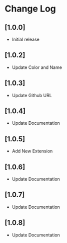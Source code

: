 # Change Log

## [1.0.0]

- Initial release

## [1.0.2]

- Update Color and Name

## [1.0.3]

- Update Github URL
## [1.0.4]

- Update Documentation
## [1.0.5]

- Add New Extension
## [1.0.6]

- Update Documentation
## [1.0.7]

- Update Documentation
## [1.0.8]

- Update Documentation